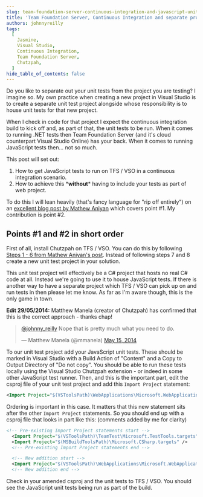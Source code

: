 ```yaml
---
slug: team-foundation-server-continuous-integration-and-javascript-unit-tests-in-unit-test-project
title: 'Team Foundation Server, Continuous Integration and separate projects for JavaScript unit tests'
authors: johnnyreilly
tags:
  [
    Jasmine,
    Visual Studio,
    Continuous Integration,
    Team Foundation Server,
    Chutzpah,
  ]
hide_table_of_contents: false
---
```


Do you like to separate out your unit tests from the project you are testing? I imagine so. My own practice when creating a new project in Visual Studio is to create a separate unit test project alongside whose responsibility is to house unit tests for that new project.

<!--truncate-->

When I check in code for that project I expect the continuous integration build to kick off and, as part of that, the unit tests to be run. When it comes to running .NET tests then Team Foundation Server (and it's cloud counterpart Visual Studio Online) has your back. When it comes to running JavaScript tests then... not so much.

This post will set out:

1. How to get JavaScript tests to run on TFS / VSO in a continuous integration scenario.
2. How to achieve this \***without**\* having to include your tests as part of web project.

To do this I will lean heavily (that's fancy language for "rip off entirely") on an [excellent blog post by Mathew Aniyan](https://blogs.msdn.com/b/visualstudioalm/archive/2012/07/09/javascript-unit-tests-on-team-foundation-service-with-chutzpah.aspx) which covers point #1. My contribution is point #2.

## Points #1 and #2 in short order

First of all, install Chutzpah on TFS / VSO. You can do this by following [Steps 1 - 6 from Mathew Aniyan's post](https://blogs.msdn.com/b/visualstudioalm/archive/2012/07/09/javascript-unit-tests-on-team-foundation-service-with-chutzpah.aspx). Instead of following steps 7 and 8 create a new unit test project in your solution.

<aside>This unit test project will effectively be a C# project that hosts no real C# code at all. Instead we're going to use it to house JavaScript tests. If there is another way to have a separate project which TFS / VSO can pick up on and run tests in then please let me know. As far as I'm aware though, this is the only game in town.</aside>

**Edit 29/05/2014:** Matthew Manela (creator of Chutzpah) has confirmed that this is the correct approach - thanks chap!

> [@johnny_reilly](https://twitter.com/johnny_reilly) Nope that is pretty much what you need to do.
>
> — Matthew Manela (@mmanela) [May 15, 2014](https://twitter.com/mmanela/statuses/466962743400996864)

<script async="" src="//platform.twitter.com/widgets.js" charSet="utf-8"></script>

To our unit test project add your JavaScript unit tests. These should be marked in Visual Studio with a Build Action of "Content" and a Copy to Output Directory of "Do not copy". You should be able to run these tests locally using the Visual Studio Chutzpah extension - or indeed in some other JavaScript test runner. Then, and this is the important part, edit the csproj file of your unit test project and add this `Import Project` statement:

```xml
<Import Project="$(VSToolsPath)\WebApplications\Microsoft.WebApplication.targets" Condition="'$(VSToolsPath)' != ''" />
```

Ordering is important in this case. It matters that this new statement sits after the other `Import Project` statements. So you should end up with a csproj file that looks in part like this: (comments added by me for clarity)

```xml
<!-- Pre-existing Import Project statements start -->
  <Import Project="$(VSToolsPath)\TeamTest\Microsoft.TestTools.targets" Condition="Exists('$(VSToolsPath)\TeamTest\Microsoft.TestTools.targets')" />
  <Import Project="$(MSBuildToolsPath)\Microsoft.CSharp.targets" />
  <!-- Pre-existing Import Project statements end -->

  <!-- New addition start -->
  <Import Project="$(VSToolsPath)\WebApplications\Microsoft.WebApplication.targets" Condition="'$(VSToolsPath)' != ''" />
  <!-- New addition end -->
```

Check in your amended csproj and the unit tests to TFS / VSO. You should see the JavaScript unit tests being run as part of the build.
